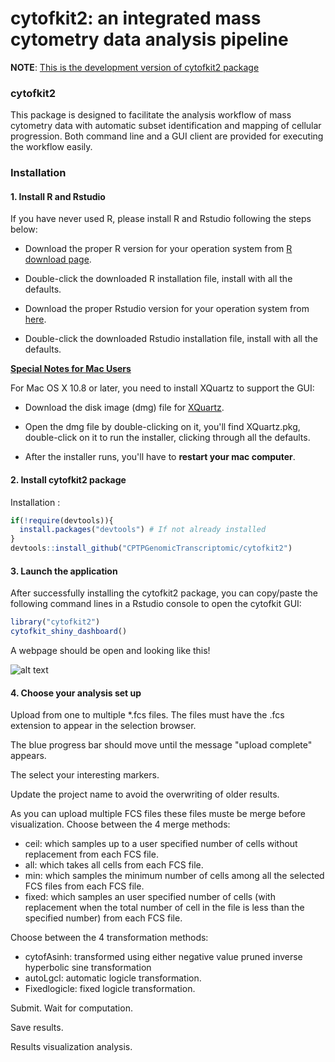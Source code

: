 cytofkit2: an integrated mass cytometry data analysis pipeline
============

**NOTE**: <u>This is the development version of cytofkit2 package</u>

### cytofkit2

This package is designed to facilitate the analysis workflow of mass cytometry data with automatic subset identification and mapping of cellular progression. Both command line and a GUI client are provided for executing the workflow easily.

### Installation

#### 1. Install R and Rstudio

If you have never used R, please install R and Rstudio following the steps below:

- Download the proper R version for your operation system from [R download page](http://cran.stat.nus.edu.sg).

- Double-click the downloaded R installation file, install with all the defaults.

- Download the proper Rstudio version for your operation system from [here](https://www.rstudio.com/products/rstudio/download/).

- Double-click the downloaded Rstudio installation file, install with all the defaults.


<u>**Special Notes for Mac Users**</u>

For Mac OS X 10.8 or later, you need to install XQuartz to support the GUI:

* Download the disk image (dmg) file for [XQuartz](http://xquartz.macosforge.org).

* Open the dmg file by double-clicking on it, you'll find XQuartz.pkg, double-click on it to run the installer, clicking through all the defaults.

* After the installer runs, you'll have to **restart your mac computer**.


#### 2. Install cytofkit2 package

Installation :

``` r
if(!require(devtools)){
  install.packages("devtools") # If not already installed
}
devtools::install_github("CPTPGenomicTranscriptomic/cytofkit2")
```


#### 3. Launch the application

After successfully installing the cytofkit2 package, you can copy/paste the following command lines in a Rstudio console to open the cytofkit GUI:

``` r
library("cytofkit2")
cytofkit_shiny_dashboard()
```
A webpage should be open and looking like this!

![alt text](https://github.com/CPTPGenomicTranscriptomic/cytofkit2/blob/master/cytofkit2_interface.png)


#### 4. Choose your analysis set up

Upload from one to multiple \*.fcs files. The files must have the .fcs extension to appear in the selection browser.

The blue progress bar should move until the message \"upload complete\" appears.

The select your interesting markers.

Update the project name to avoid the overwriting of older results.

As you can upload multiple FCS files these files muste be merge before visualization. Choose between the 4 merge methods:
 * ceil: which samples up to a user specified number of cells without replacement from each FCS file.
 * all: which takes all cells from each FCS file.
 * min: which samples the minimum number of cells among all the selected FCS files from each FCS file.
 * fixed: which samples an user specified number of cells (with replacement when the total number of cell in the file is less than the specified number) from each FCS file.

Choose between the 4 transformation methods:
* cytofAsinh: transformed using either negative value pruned inverse hyperbolic sine transformation
* autoLgcl: automatic logicle transformation.
* Fixedlogicle: fixed logicle transformation.

Submit. Wait for computation.

Save results.

Results visualization analysis.

